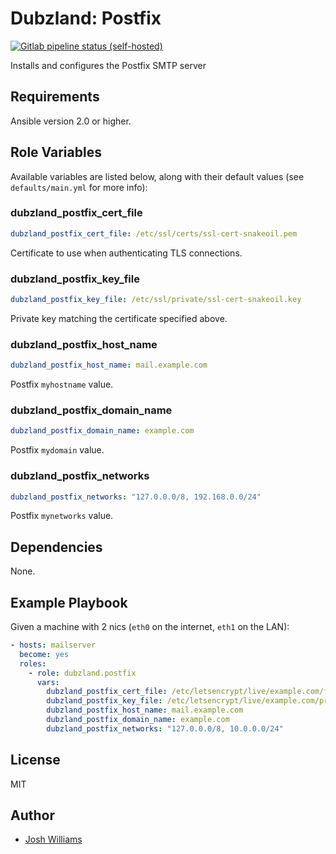 # Dubzland: Postfix
[![Gitlab pipeline status (self-hosted)](https://img.shields.io/gitlab/pipeline/dubzland/ansible-role-postfix?gitlab_url=https%3A%2F%2Fgit.dubzland.net)](https://git.dubzland.net/dubzland/ansible-role-postfix/pipelines)

Installs and configures the Postfix SMTP server

## Requirements

Ansible version 2.0 or higher.

## Role Variables

Available variables are listed below, along with their default values (see
    `defaults/main.yml` for more info):

### dubzland_postfix_cert_file

```yaml
dubzland_postfix_cert_file: /etc/ssl/certs/ssl-cert-snakeoil.pem
```

Certificate to use when authenticating TLS connections.

### dubzland_postfix_key_file

```yaml
dubzland_postfix_key_file: /etc/ssl/private/ssl-cert-snakeoil.key
```

Private key matching the certificate specified above.

### dubzland_postfix_host_name

```yaml
dubzland_postfix_host_name: mail.example.com
```

Postfix `myhostname` value.


### dubzland_postfix_domain_name

```yaml
dubzland_postfix_domain_name: example.com
```

Postfix `mydomain` value.

### dubzland_postfix_networks

```yaml
dubzland_postfix_networks: "127.0.0.0/8, 192.168.0.0/24"
```

Postfix `mynetworks` value.

## Dependencies

None.

## Example Playbook

Given a machine with 2 nics (`eth0` on the internet, `eth1` on the LAN):

```yaml
- hosts: mailserver
  become: yes
  roles:
    - role: dubzland.postfix
      vars:
        dubzland_postfix_cert_file: /etc/letsencrypt/live/example.com/fullchain.pem
        dubzland_postfix_key_file: /etc/letsencrypt/live/example.com/privkey.pem
        dubzland_postfix_host_name: mail.example.com
        dubzland_postfix_domain_name: example.com
        dubzland_postfix_networks: "127.0.0.0/8, 10.0.0.0/24"
```

## License

MIT

## Author

* [Josh Williams](https://codingprime.com)
